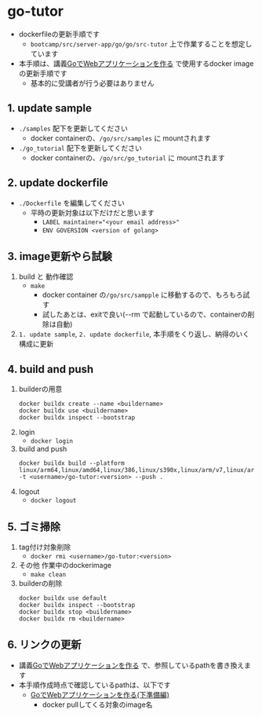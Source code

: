 # go-tutor

* dockerfileの更新手順です
	* `bootcamp/src/server-app/go/go/src-tutor` 上で作業することを想定しています
* 本手順は、講義[GoでWebアプリケーションを作る](../../) で使用するdocker imageの更新手順です
	* 基本的に受講者が行う必要はありません

## 1. update sample
* `./samples` 配下を更新してください
	* docker containerの、`/go/src/samples` に mountされます
* `./go_tutorial` 配下を更新してください
	* docker containerの、`/go/src/go_tutorial` に mountされます

## 2. update dockerfile
* `./Dockerfile` を編集してください
	* 平時の更新対象は以下だけだと思います
		* `LABEL maintainer="<your email address>"`
		* `ENV GOVERSION <version of golang>`

## 3. image更新やら試験
1. build と 動作確認
	* `make`
		* docker container の`/go/src/sampple` に移動するので、もろもろ試す
		* 試したあとは、exitで良い(--rm で起動しているので、containerの削除は自動)
1. `1. update sample`, `2. update dockerfile`, 本手順をくり返し、納得のいく構成に更新

## 4. build and push
1. builderの用意
	```
	docker buildx create --name <buildername>
	docker buildx use <buildername>
	docker buildx inspect --bootstrap
	```
2. login
	* `docker login`
3. build and push
	```
	docker buildx build --platform linux/arm64,linux/amd64,linux/386,linux/s390x,linux/arm/v7,linux/arm/v6 -t <username>/go-tutor:<version> --push .
	```
4. logout
	* `docker logout`

## 5. ゴミ掃除
1. tag付け対象削除
	* `docker rmi <username>/go-tutor:<version>`
2. その他 作業中のdockerimage
	* `make clean`
3. builderの削除
	```
	docker buildx use default
	docker buildx inspect --bootstrap
	docker buildx stop <buildername>
	docker buildx rm <buildername>
	```

## 6. リンクの更新

* 講義[GoでWebアプリケーションを作る](../../) で、参照しているpathを書き換えます
* 本手順作成時点で確認しているpathは、以下です
	* [GoでWebアプリケーションを作る(下準備編)](../../var/md/init.md)
		* docker pullしてくる対象のimage名

